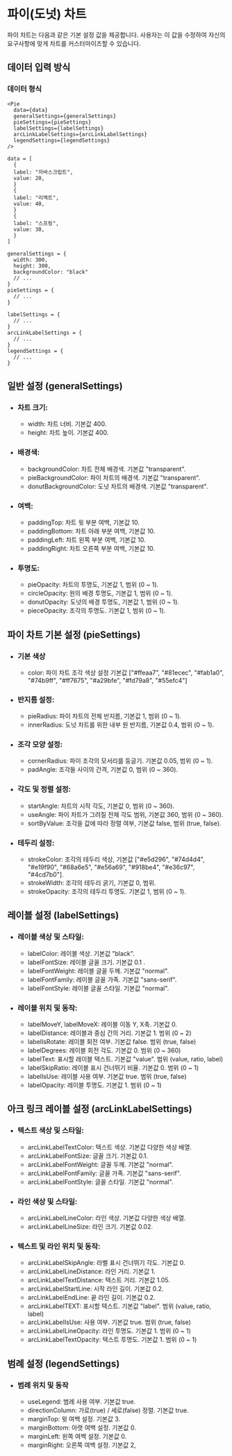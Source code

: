 # 파이(도넛) 차트

파이 차트는 다음과 같은 기본 설정 값을 제공합니다. 사용자는 이 값을 수정하여 자신의 요구사항에 맞게 차트를 커스터마이즈할 수 있습니다.

## 데이터 입력 방식

### 데이터 형식

```
<Pie
  data={data}
  generalSettings={generalSettings}
  pieSettings={pieSettings}
  labelSettings={labelSettings}
  arcLinkLabelSettings={arcLinkLabelSettings}
  legendSettings={legendSettings}
/>
```

```
data = [
  {
  label: "자바스크립트",
  value: 20,
  }
  {
  label: "리액트",
  value: 40,
  }
  {
  label: "스프링",
  value: 30,
  }
]
```

```
generalSettings = {
  width: 300,
  height: 300,
  backgroundColor: "black"
  // ...
}
pieSettings = {
  // ...
}

labelSettings = {
  // ...
}
arcLinkLabelSettings = {
  // ...
}
legendSettings = {
  // ...
}
```

## 일반 설정 (generalSettings)

- ### 차트 크기:
  - width: 차트 너비. 기본값 400.
  - height: 차트 높이. 기본값 400.
- ### 배경색:
  - backgroundColor: 차트 전체 배경색. 기본값 "transparent".
  - pieBackgroundColor: 파이 차트의 배경색. 기본값 "transparent".
  - donutBackgroundColor: 도넛 차트의 배경색. 기본값 "transparent".
- ### 여백:
  - paddingTop: 차트 윗 부분 여백, 기본값 10.
  - paddingBottom: 차트 아래 부분 여백, 기본값 10.
  - paddingLeft: 차트 왼쪽 부분 여백, 기본값 10.
  - paddingRight: 차트 오른쪽 부분 여백, 기본값 10.
- ### 투명도:
  - pieOpacity: 차트의 투명도, 기본값 1, 범위 (0 ~ 1).
  - circleOpacity: 원의 배경 투명도, 기본값 1, 범위 (0 ~ 1).
  - donutOpacity: 도넛의 배경 투명도, 기본값 1, 범위 (0 ~ 1).
  - pieceOpacity: 조각의 투명도. 기본값 1, 범위 (0 ~ 1).

## 파이 차트 기본 설정 (pieSettings)

- ### 기본 색상

  - color: 파이 차트 조각 색상 설정 기본값 ["#ffeaa7", "#81ecec", "#fab1a0", "#74b9ff", "#ff7675", "#a29bfe", "#fd79a8", "#55efc4"]

- ### 반지름 설정:
  - pieRadius: 파이 차트의 전체 반지름, 기본값 1, 범위 (0 ~ 1).
  - innerRadius: 도넛 차트를 위한 내부 원 반지름, 기본값 0.4, 범위 (0 ~ 1).
- ### 조각 모양 설정:
  - cornerRadius: 파이 조각의 모서리를 둥글기. 기본값 0.05, 범위 (0 ~ 1).
  - padAngle: 조각들 사이의 간격, 기본값 0, 범위 (0 ~ 360).
- ### 각도 및 정렬 설정:
  - startAngle: 차트의 시작 각도, 기본값 0, 범위 (0 ~ 360).
  - useAngle: 파이 차트가 그려질 전체 각도 범위, 기본값 360, 범위 (0 ~ 360).
  - sortByValue: 조각을 값에 따라 정렬 여부, 기본값 false, 범위 (true, false).
- ### 테두리 설정:
  - strokeColor: 조각의 테두리 색상, 기본값 ["#e5d296", "#74d4d4", "#e19f90", "#68a6e5", "#e56a69", "#918be4", "#e36c97", "#4cd7b0"].
  - strokeWidth: 조각의 테두리 굵기, 기본값 0, 범위.
  - strokeOpacity: 조각의 테두리 투명도. 기본값 1, 범위 (0 ~ 1).

## 레이블 설정 (labelSettings)

- ### 레이블 색상 및 스타일:
  - labelColor: 레이블 색상. 기본값 "black".
  - labelFontSize: 레이블 글꼴 크기. 기본값 0.1 .
  - labelFontWeight: 레이블 글꼴 두께. 기본값 "normal".
  - labelFontFamily: 레이블 글꼴 가족. 기본값 "sans-serif".
  - labelFontStyle: 레이블 글꼴 스타일. 기본값 "normal".
- ### 레이블 위치 및 동작:
  - labelMoveY, labelMoveX: 레이블 이동 Y, X축. 기본값 0.
  - labelDistance: 레이블과 중심 간의 거리. 기본값 1. 범위 (0 ~ 2)
  - labelIsRotate: 레이블 회전 여부. 기본값 false. 범위 (true, false)
  - labelDegrees: 레이블 회전 각도. 기본값 0. 범위 (0 ~ 360)
  - labelText: 표시할 레이블 텍스트. 기본값 "value". 범위 (value, ratio, label)
  - labelSkipRatio: 레이블 표시 건너뛰기 비율. 기본값 0. 범위 (0 ~ 1)
  - labelIsUse: 레이블 사용 여부. 기본값 true. 범위 (true, false)
  - labelOpacity: 레이블 투명도. 기본값 1. 범위 (0 ~ 1)

## 아크 링크 레이블 설정 (arcLinkLabelSettings)

- ### 텍스트 색상 및 스타일:
  - arcLinkLabelTextColor: 텍스트 색상. 기본값 다양한 색상 배열.
  - arcLinkLabelFontSize: 글꼴 크기. 기본값 0.1.
  - arcLinkLabelFontWeight: 글꼴 두께. 기본값 "normal".
  - arcLinkLabelFontFamily: 글꼴 가족. 기본값 "sans-serif".
  - arcLinkLabelFontStyle: 글꼴 스타일. 기본값 "normal".
- ### 라인 색상 및 스타일:
  - arcLinkLabelLineColor: 라인 색상. 기본값 다양한 색상 배열.
  - arcLinkLabelLineSize: 라인 크기. 기본값 0.02.
- ### 텍스트 및 라인 위치 및 동작:
  - arcLinkLabelSkipAngle: 라벨 표시 건너뛰기 각도. 기본값 0.
  - arcLinkLabelLineDistance: 라인 거리. 기본값 1.
  - arcLinkLabelTextDistance: 텍스트 거리. 기본값 1.05.
  - arcLinkLabelStartLine: 시작 라인 길이. 기본값 0.2.
  - arcLinkLabelEndLine: 끝 라인 길이. 기본값 0.2.
  - arcLinkLabelTEXT: 표시할 텍스트. 기본값 "label". 범위 (value, ratio, label)
  - arcLinkLabelIsUse: 사용 여부. 기본값 true. 범위 (true, false)
  - arcLinkLabelLineOpacity: 라인 투명도. 기본값 1. 범위 (0 ~ 1)
  - arcLinkLabelTextOpacity: 텍스트 투명도. 기본값 1. 범위 (0 ~ 1)

## 범례 설정 (legendSettings)

- ### 범례 위치 및 동작
  - useLegend: 범례 사용 여부. 기본값 true.
  - directionColumn: 가로(true) / 세로(false) 정렬. 기본값 true.
  - marginTop: 윗 여백 설정. 기본값 3.
  - marginBottom: 아랫 여백 설정. 기본값 0.
  - marginLeft: 왼쪽 여백 설정. 기본값 0.
  - marginRight: 오른쪽 여백 설정. 기본값 2,
